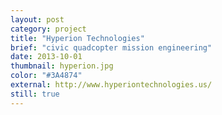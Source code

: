 ```yaml
---
layout: post
category: project
title: "Hyperion Technologies"
brief: "civic quadcopter mission engineering"
date: 2013-10-01
thumbnail: hyperion.jpg
color: "#3A4874"
external: http://www.hyperiontechnologies.us/
still: true
---
```

